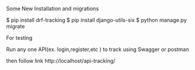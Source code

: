 Some New Installation and migrations

$ pip install drf-tracking 
$ pip install django-utils-six 
$ python manage.py migrate


For testing 

Run any one API(ex. login,register,etc ) to track using Swagger or postman

then follow link http://localhost/api-tracking/
